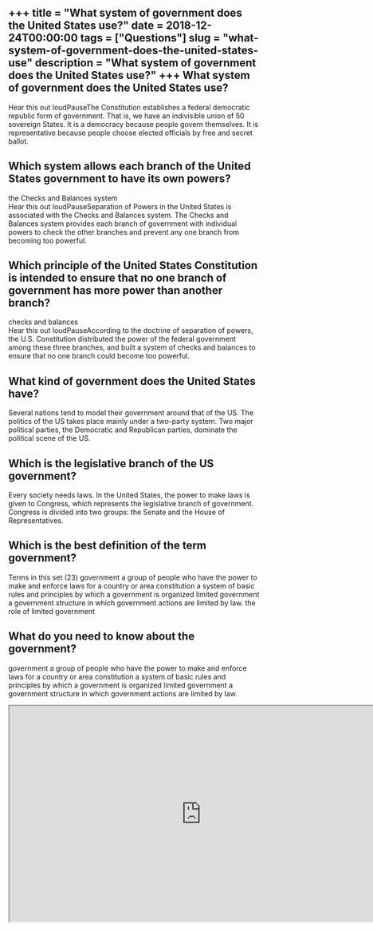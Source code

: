 +++
title = "What system of government does the United States use?"
date = 2018-12-24T00:00:00
tags = ["Questions"]
slug = "what-system-of-government-does-the-united-states-use"
description = "What system of government does the United States use?"
+++
What system of government does the United States use?
-----------------------------------------------------

Hear this out loudPauseThe Constitution establishes a federal democratic republic form of government. That is, we have an indivisible union of 50 sovereign States. It is a democracy because people govern themselves. It is representative because people choose elected officials by free and secret ballot.

Which system allows each branch of the United States government to have its own powers?
---------------------------------------------------------------------------------------

the Checks and Balances system  
Hear this out loudPauseSeparation of Powers in the United States is associated with the Checks and Balances system. The Checks and Balances system provides each branch of government with individual powers to check the other branches and prevent any one branch from becoming too powerful.

Which principle of the United States Constitution is intended to ensure that no one branch of government has more power than another branch?
--------------------------------------------------------------------------------------------------------------------------------------------

checks and balances  
Hear this out loudPauseAccording to the doctrine of separation of powers, the U.S. Constitution distributed the power of the federal government among these three branches, and built a system of checks and balances to ensure that no one branch could become too powerful.

What kind of government does the United States have?
----------------------------------------------------

Several nations tend to model their government around that of the US. The politics of the US takes place mainly under a two-party system. Two major political parties, the Democratic and Republican parties, dominate the political scene of the US.

Which is the legislative branch of the US government?
-----------------------------------------------------

Every society needs laws. In the United States, the power to make laws is given to Congress, which represents the legislative branch of government. Congress is divided into two groups: the Senate and the House of Representatives.

Which is the best definition of the term government?
----------------------------------------------------

Terms in this set (23) government a group of people who have the power to make and enforce laws for a country or area constitution a system of basic rules and principles by which a government is organized limited government a government structure in which government actions are limited by law. the role of limited government

What do you need to know about the government?
----------------------------------------------

government a group of people who have the power to make and enforce laws for a country or area constitution a system of basic rules and principles by which a government is organized limited government a government structure in which government actions are limited by law.

<iframe allow="accelerometer; autoplay; clipboard-write; encrypted-media; gyroscope; picture-in-picture" allowfullscreen="" class="__youtube_prefs__  epyt-is-override  no-lazyload" data-no-lazy="1" data-origheight="433" data-origwidth="770" data-skipgform_ajax_framebjll="" height="433" id="_ytid_42112" loading="lazy" src="https://www.youtube.com/embed/YNWVM3liOK0?enablejsapi=1&autoplay=0&cc_load_policy=0&cc_lang_pref=&iv_load_policy=1&loop=0&modestbranding=0&rel=1&fs=1&playsinline=0&autohide=2&theme=dark&color=red&controls=1&" title="YouTube player" width="770"></iframe>